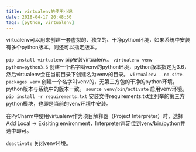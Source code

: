 ```yaml
---
title: virtualenv的使用小记
date: 2018-04-17 20:48:50
tags: [python, virtualenv]
---
```


virtualenv可以用来创建一套虚拟的、独立的、干净python环境，如果系统中安装有多个python版本，则还可以指定版本。

`pip install virtualenv`  pip安装virtualenv。
`virtualenv venv --python=python3.6` 创建一个名字叫venv的python环境，python版本指定为3.6，然后virtualenv会在当前目录下创建名为venv的目录。
`virtualenv --no-site-packages venv` 创建一个名字叫venv的，无第三方包的干净的python环境，python版本与系统中的版本一致。
`source venv/bin/activate` 启用venv环境。
`pip install -r requirements.txt` 安装文件requirements.txt里列举的第三方python模块，也即是当前的venv环境中安装。

在PyCharm中使用virtualenv作为项目解释器（Project Interpreter）时，选择Add Local -> Exisiting environment，Interpreter再定位到venv/bin/python并选中即可。

`deactivate` 关闭venv环境。
